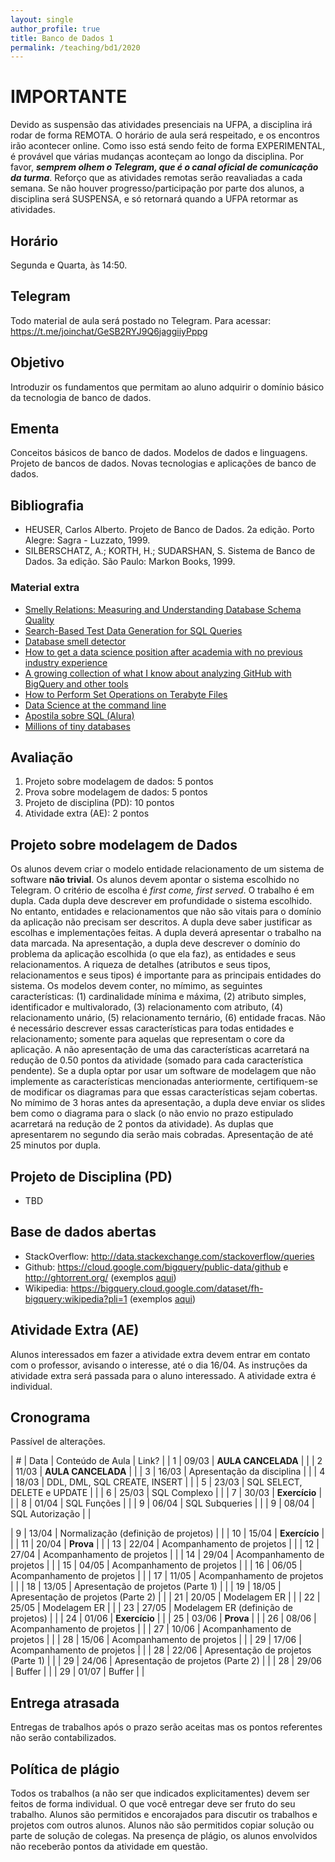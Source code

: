 ```yaml
---
layout: single
author_profile: true
title: Banco de Dados 1
permalink: /teaching/bd1/2020
---
```


# IMPORTANTE

Devido as suspensão das atividades presenciais na UFPA, a disciplina irá rodar de forma REMOTA. O horário de aula será respeitado, e os encontros irão acontecer online. Como isso está sendo feito de forma EXPERIMENTAL, é provável que várias mudanças aconteçam ao longo da disciplina. Por favor, ***semprem olhem o Telegram, que é o canal oficial de comunicação da turma***. Reforço que as atividades remotas serão reavaliadas a cada semana. Se não houver progresso/participação por parte dos alunos, a disciplina será SUSPENSA, e só retornará quando a UFPA retormar as atividades.

## Horário

Segunda e Quarta, às 14:50.

## Telegram

Todo material de aula será postado no Telegram. Para acessar: https://t.me/joinchat/GeSB2RYJ9Q6jaggiiyPppg

## Objetivo

Introduzir os fundamentos que permitam ao aluno adquirir o domínio básico da tecnologia de banco de dados.


## Ementa

Conceitos básicos de banco de dados. Modelos de dados e linguagens. Projeto de bancos de dados. Novas tecnologias e aplicações de banco de dados.

## Bibliografia

- HEUSER, Carlos Alberto. Projeto de Banco de Dados. 2a edição. Porto Alegre: Sagra - Luzzato, 1999.
- SILBERSCHATZ, A.; KORTH, H.; SUDARSHAN, S. Sistema de Banco de Dados. 3a edição. São Paulo: Markon Books, 1999.

### Material extra

- [Smelly Relations: Measuring and Understanding Database Schema Quality](http://www.tusharma.in/preprints/dbSchemaQuality_Preprint_ICSE2018.pdf)
- [Search-Based Test Data Generation for SQL Queries](https://pure.tudelft.nl/portal/en/publications/searchbased-test-data-generation-for-sql-queries(90a6431f-f78f-4ac3-bf87-c052cd9cd5d4).html)
- [Database smell detector](https://github.com/tushartushar/DbDeo)
- [How to get a data science position after academia with no previous industry experience](https://medium.com/@skyetetra/getting-out-of-the-academic-trap-6c40d92ab436)
- [A growing collection of what I know about analyzing GitHub with BigQuery and other tools](https://github.com/fhoffa/analyzing_github)
- [How to Perform Set Operations on Terabyte Files](https://www.spinellis.gr/blog/20180403/)
- [Data Science at the command line](http://www.gousios.gr/courses/bigdata/ds-cmd-line.html)
- [Apostila sobre SQL (Alura)](http://blog.alura.com.br/liberada-a-apostila-gratuita-de-sql-do-alura/)
- [Millions of tiny databases](https://blog.acolyer.org/2020/03/04/millions-of-tiny-databases/)

## Avaliação

1. Projeto sobre modelagem de dados: 5 pontos
2. Prova sobre modelagem de dados: 5 pontos
3. Projeto de disciplina (PD): 10 pontos
4. Atividade extra (AE): 2 pontos


## Projeto sobre modelagem de Dados

Os alunos devem criar o modelo entidade relacionamento de um sistema de software **não trivial**. Os alunos devem apontar o sistema escolhido no Telegram. O critério de escolha é *first come, first served*. O trabalho é em dupla. Cada dupla deve descrever em profundidade o sistema escolhido. No entanto, entidades e relacionamentos que não são vitais para o domínio da aplicação não precisam ser descritos. A dupla deve saber justificar as escolhas e implementações feitas. A dupla deverá apresentar o trabalho na data marcada. Na apresentação, a dupla deve descrever o domínio do problema da aplicação escolhida (o que ela faz), as entidades e seus relacionamentos. A riqueza de detalhes (atributos e seus tipos, relacionamentos e seus tipos) é importante para as principais entidades do sistema. Os modelos devem conter, no mímimo, as seguintes características: (1) cardinalidade mínima e máxima, (2) atributo simples, identificador e multivalorado, (3) relacionamento com atributo, (4) relacionamento unário, (5) relacionamento ternário, (6) entidade fracas. Não é necessário descrever essas características para todas entidades e relacionamento; somente para aquelas que representam o core da aplicação. A não apresentação de uma das características acarretará na redução de 0.50 pontos da atividade (somado para cada característica pendente).  Se a dupla optar por usar um software de modelagem que não implemente as características mencionadas anteriormente, certifiquem-se de modificar os diagramas para que essas características sejam cobertas. No mímimo de 3 horas antes da apresentação, a dupla deve enviar os slides bem como o diagrama para o slack (o não envio no prazo estipulado acarretará na redução de 2 pontos da atividade). As duplas que apresentarem no segundo dia serão mais cobradas. Apresentação de até 25 minutos por dupla.

## Projeto de Disciplina (PD)

- TBD

## Base de dados abertas

- StackOverflow: http://data.stackexchange.com/stackoverflow/queries
- Github: https://cloud.google.com/bigquery/public-data/github e http://ghtorrent.org/ (exemplos [aqui](https://github.com/fhoffa/analyzing_github))
- Wikipedia: https://bigquery.cloud.google.com/dataset/fh-bigquery:wikipedia?pli=1 (exemplos [aqui](https://www.reddit.com/r/bigquery/comments/3dg9le/analyzing_50_billion_wikipedia_pageviews_in_5/?st=jgq90t8u&sh=3d541169))

## Atividade Extra (AE)

Alunos interessados em fazer a atividade extra devem entrar em contato com o professor, avisando o interesse, até o dia 16/04. As instruções da atividade extra será passada para o aluno interessado. A atividade extra é individual.

## Cronograma

Passível de alterações.

<!-- https://sites.google.com/site/ufcregis/home/2015-2/fundamentos-de-banco-de-dados-cc-->

| # | Data  | Conteúdo de Aula                        | Link? |
| 1 | 09/03 | **AULA CANCELADA**                      |       |
| 2 | 11/03 | **AULA CANCELADA**                      |       |
| 3 | 16/03 | Apresentação da disciplina              |       |
| 4 | 18/03 | DDL, DML, SQL CREATE, INSERT            |       |
| 5 | 23/03 | SQL SELECT, DELETE e UPDATE             |       |
| 6 | 25/03 | SQL Complexo                            |       |
| 7 | 30/03 | **Exercício**                           |       |
| 8 | 01/04 | SQL Funções                             |       |
| 9 | 06/04 | SQL Subqueries                          |       |
| 9 | 08/04 | SQL Autorização                         |       |
<!-- https://www.dropbox.com/s/2ddjfjxhiusl76o/fbd-Autorizacao.pdf?dl=0 -->
| 9 | 13/04 | Normalização (definição de projetos)    |       |
| 10 | 15/04 | **Exercício**                          |       |
| 11 | 20/04 | **Prova**                              |       |
| 13 | 22/04 | Acompanhamento de projetos             |       |
| 12 | 27/04 | Acompanhamento de projetos             |       |
| 14 | 29/04 | Acompanhamento de projetos             |       |
| 15 | 04/05 | Acompanhamento de projetos             |       |
| 16 | 06/05 | Acompanhamento de projetos             |       |
| 17 | 11/05 | Acompanhamento de projetos             |       |
| 18 | 13/05 | Apresentação de projetos (Parte 1)     |       |
| 19 | 18/05 | Apresentação de projetos (Parte 2)     |       |
| 21 | 20/05 | Modelagem ER                           |       |
| 22 | 25/05 | Modelagem ER                           |       |
| 23 | 27/05 | Modelagem ER (definição de projetos)   |       |
| 24 | 01/06 | **Exercício**                          |       |
| 25 | 03/06 | **Prova**                              |       |
| 26 | 08/06 | Acompanhamento de projetos             |       |
| 27 | 10/06 | Acompanhamento de projetos             |       |
| 28 | 15/06 | Acompanhamento de projetos             |       |
| 29 | 17/06 | Acompanhamento de projetos             |       |
| 28 | 22/06 | Apresentação de projetos (Parte 1)     |       |
| 29 | 24/06 | Apresentação de projetos (Parte 2)     |       |
| 28 | 29/06 | Buffer                                 |       |
| 29 | 01/07 | Buffer                                 |       |


## Entrega atrasada

Entregas de trabalhos após o prazo serão aceitas mas os pontos referentes não serão contabilizados.

## Política de plágio

Todos os trabalhos (a não ser que indicados explicitamentes) devem ser feitos de forma individual. O que você entregar deve ser fruto do seu trabalho. Alunos são permitidos e encorajados para discutir os trabalhos e projetos com outros alunos. Alunos não são permitidos copiar solução ou parte de solução de colegas. Na presença de plágio, os alunos envolvidos não receberão pontos da atividade em questão.
